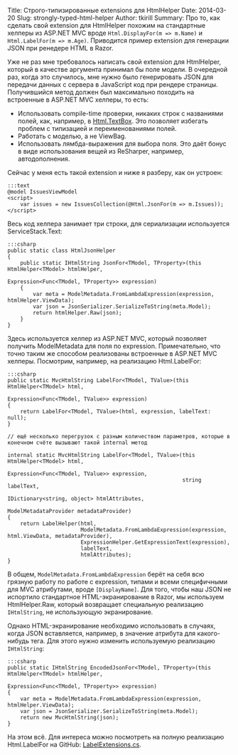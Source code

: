 Title: Строго-типизированные extensions для HtmlHelper
Date: 2014-03-20
Slug: strongly-typed-html-helper
Author: tkirill
Summary: Про то, как сделать свой extension для HtmlHelper похожим на стандартные хелперы из ASP.NET MVC вроде `Html.DisplayFor(m => m.Name)` и `Html.LabelFor(m => m.Age)`.  Приводится пример extension для генерации JSON при ренедере HTML в Razor.

Уже не раз мне требовалось написать свой extension для HtmlHelper, который в качестве аргумента принимал бы поле модели.  В очередной раз, когда это случилось, мне нужно было генерировать JSON для передачи данных с сервера в JavaScript код при рендере страницы.  Получившийся метод должен был максимально походить на встроенные в ASP.NET MVC хелперы, то есть:

* Использовать compile-time проверки, никаких строк с названиями полей, как, например, в [Html.TextBox](http://msdn.microsoft.com/en-us/library/dd492494%28v=vs.118%29.aspx).  Это позволяет избегать проблем с типизацией и переименованиями полей.
* Работать с моделью, а не ViewBag.
* Использовать лямбда-выражения для выбора поля.  Это даёт бонус в виде использования вещей из ReSharper, например, автодополнения.

Сейчас у меня есть такой extension и ниже я разберу, как он устроен:

    :::text
    @model IssuesViewModel
    <script>
        var issues = new IssuesCollection(@Html.JsonFor(m => m.Issues));
    </script>

Весь код хелпера занимает три строки, для сериализации используется ServiceStack.Text:

    :::csharp
    public static class HtmlJsonHelper
    {
        public static IHtmlString JsonFor<TModel, TProperty>(this HtmlHelper<TModel> htmlHelper,
                                                             Expression<Func<TModel, TProperty>> expression)
        {
            var meta = ModelMetadata.FromLambdaExpression(expression, htmlHelper.ViewData);
            var json = JsonSerializer.SerializeToString(meta.Model);
            return htmlHelper.Raw(json);
        }
    }

Здесь используется хелпер из ASP.NET MVC, который позволяет получить ModelMetadata для поля по expression.  Примечательно, что точно таким же способом реализованы встроенные в ASP.NET MVC хелперы.  Посмотрим, например, на реализацию Html.LabelFor:

    :::csharp
    public static MvcHtmlString LabelFor<TModel, TValue>(this HtmlHelper<TModel> html,
                                                         Expression<Func<TModel, TValue>> expression)
    {
        return LabelFor<TModel, TValue>(html, expression, labelText: null);
    }
    
    // ещё несколько перегрузок с разным количеством параметров, которые в конечном счёте вызывают такой internal метод
    
    internal static MvcHtmlString LabelFor<TModel, TValue>(this HtmlHelper<TModel> html,
                                                           Expression<Func<TModel, TValue>> expression,
                                                           string labelText,
                                                           IDictionary<string, object> htmlAttributes,
                                                           ModelMetadataProvider metadataProvider)
    {
        return LabelHelper(html,
                           ModelMetadata.FromLambdaExpression(expression, html.ViewData, metadataProvider),
                           ExpressionHelper.GetExpressionText(expression),
                           labelText,
                           htmlAttributes);
    }

В общем, `ModelMetadata.FromLambdaExpression` берёт на себя всю грязную работу по работе с expression, типами и всеми специфичными для MVC атрибутами, вроде `[DisplayName]`.  Для того, чтобы наш JSON не испортило стандартное HTML-экранирование в Razor, мы используем HtmlHelper.Raw, который возвращает специальную реализацию `IHtmlString`, не использующую экранирование.

Однако HTML-экранирование необходимо использовать в случаях, когда JSON вставляется, например, в значение атрибута для какого-нибудь тега.  Для этого нужно изменить используемую реализацию `IHtmlString`:

    :::csharp
    public static IHtmlString EncodedJsonFor<TModel, TProperty>(this HtmlHelper<TModel> htmlHelper,
                                                                Expression<Func<TModel, TProperty>> expression)
    {
        var meta = ModelMetadata.FromLambdaExpression(expression, htmlHelper.ViewData);
        var json = JsonSerializer.SerializeToString(meta.Model);
        return new MvcHtmlString(json);
    }

На этом всё.  Для интереса можно посмотреть на полную реализацию Html.LabelFor на GitHub: [LabelExtensions.cs](https://github.com/ASP-NET-MVC/aspnetwebstack/blob/master/src/System.Web.Mvc/Html/LabelExtensions.cs).